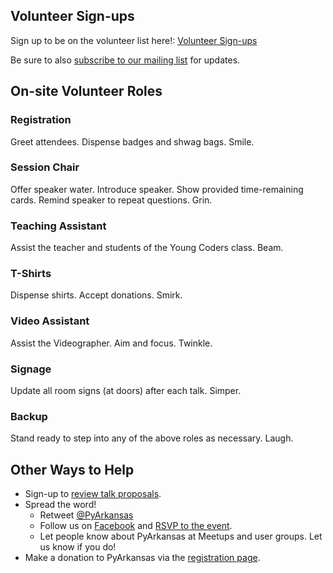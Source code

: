 Volunteer Sign-ups
------------------

Sign up to be on the volunteer list here!: [Volunteer Sign-ups](https://goo.gl/muSVjG)

Be sure to also [subscribe to our mailing list](/2018/about/keep-in-touch) for updates.

On-site Volunteer Roles
-----------------------

### Registration
Greet attendees. Dispense badges and shwag bags. Smile.

### Session Chair
Offer speaker water. Introduce speaker. Show provided time-remaining cards. Remind speaker to repeat questions. Grin.

### Teaching Assistant
Assist the teacher and students of the Young Coders class. Beam.

### T-Shirts
Dispense shirts. Accept donations. Smirk.

### Video Assistant
Assist the Videographer. Aim and focus. Twinkle.

### Signage
Update all room signs (at doors) after each talk. Simper.

### Backup
Stand ready to step into any of the above roles as necessary. Laugh.

Other Ways to Help
------------------

* Sign-up to [review talk proposals](/2018/program/review-proposals).
* Spread the word!
  * Retweet [@PyArkansas](https://twitter.com/pyohio)
  * Follow us on [Facebook](https://www.facebook.com/pyohio) and [RSVP to the event](https://www.facebook.com/events/2071607009786121/).
  * Let people know about PyArkansas at Meetups and user groups. Let us know if you do!
* Make a donation to PyArkansas via the [registration page](https://ti.to/pyohio/pyohio-2018/).
